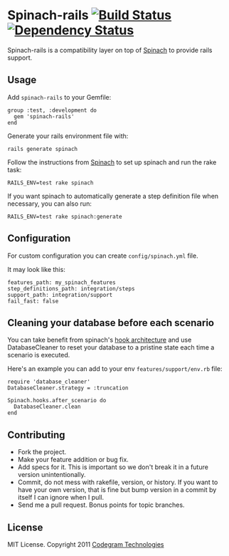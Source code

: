 # Spinach-rails [![Build Status](https://secure.travis-ci.org/codegram/spinach-rails.png?branch=master)](http://travis-ci.org/codegram/spinach-rails) [![Dependency Status](https://gemnasium.com/codegram/spinach-rails.png)](http://gemnasium.com/codegram/spinach-rails)

Spinach-rails is a compatibility layer on top of [Spinach](http://codegram.github.com/spinach)
to provide rails support.

## Usage

Add `spinach-rails` to your Gemfile:

    group :test, :development do
      gem 'spinach-rails'
    end

Generate your rails environment file with:

    rails generate spinach

Follow the instructions from [Spinach](http://github.com/codegram/spinach) to
set up spinach and run the rake task:

    RAILS_ENV=test rake spinach

If you want spinach to automatically generate a step definition file when
necessary, you can also run:

    RAILS_ENV=test rake spinach:generate

## Configuration

For custom configuration you can create `config/spinach.yml` file.

It may look like this:

    features_path: my_spinach_features
    step_definitions_path: integration/steps
    support_path: integration/support
    fail_fast: false

## Cleaning your database before each scenario

You can take benefit from spinach's [hook architecture](http://rdoc.info/github/codegram/spinach/master/Spinach/Hooks)
and use DatabaseCleaner to reset your database to a pristine state each time
a scenario is executed.

Here's an example you can add to your env `features/support/env.rb` file:

    require 'database_cleaner'
    DatabaseCleaner.strategy = :truncation

    Spinach.hooks.after_scenario do
      DatabaseCleaner.clean
    end

## Contributing

* Fork the project.
* Make your feature addition or bug fix.
* Add specs for it. This is important so we don't break it in a future
  version unintentionally.
* Commit, do not mess with rakefile, version, or history.
  If you want to have your own version, that is fine but bump version
  in a commit by itself I can ignore when I pull.
* Send me a pull request. Bonus points for topic branches.

[gherkin]: http://github.com/cucumber/gherkin
[cucumber]: http://github.com/cucumber/cucumber
[documentation]: http://rubydoc.info/github/codegram/spinach/master/frames

## License

MIT License. Copyright 2011 [Codegram Technologies](http://codegram.com)
